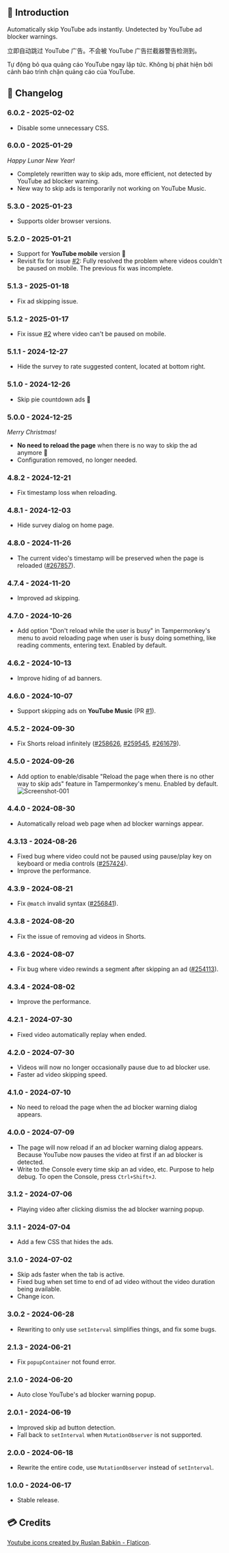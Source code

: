 ## 📰 Introduction

Automatically skip YouTube ads instantly. Undetected by YouTube ad blocker warnings.

立即自动跳过 YouTube 广告。不会被 YouTube 广告拦截器警告检测到。

Tự động bỏ qua quảng cáo YouTube ngay lập tức. Không bị phát hiện bởi cảnh báo trình chặn quảng cáo của YouTube.

## 📑 Changelog

### 6.0.2 - 2025-02-02

-   Disable some unnecessary CSS.

### 6.0.0 - 2025-01-29

_Happy Lunar New Year!_

-   Completely rewritten way to skip ads, more efficient, not detected by YouTube ad blocker warning.
-   New way to skip ads is temporarily not working on YouTube Music.

### 5.3.0 - 2025-01-23

-   Supports older browser versions.

### 5.2.0 - 2025-01-21

-   Support for **YouTube mobile** version 🎉
-   Revisit fix for issue [#2]: Fully resolved the problem where videos couldn't be paused on mobile. The previous fix was incomplete.

### 5.1.3 - 2025-01-18

-   Fix ad skipping issue.

### 5.1.2 - 2025-01-17

-   Fix issue [#2] where video can't be paused on mobile.

### 5.1.1 - 2024-12-27

-   Hide the survey to rate suggested content, located at bottom right.

### 5.1.0 - 2024-12-26

-   Skip pie countdown ads 🎉

### 5.0.0 - 2024-12-25

_Merry Christmas!_

-   **No need to reload the page** when there is no way to skip the ad anymore 🤯
-   Configuration removed, no longer needed.

### 4.8.2 - 2024-12-21

-   Fix timestamp loss when reloading.

### 4.8.1 - 2024-12-03

-   Hide survey dialog on home page.

### 4.8.0 - 2024-11-26

-   The current video's timestamp will be preserved when the page is reloaded ([#267857]).

### 4.7.4 - 2024-11-20

-   Improved ad skipping.

### 4.7.0 - 2024-10-26

-   Add option "Don't reload while the user is busy" in Tampermonkey's menu to avoid reloading page when user is busy doing something, like reading comments, entering text. Enabled by default.

### 4.6.2 - 2024-10-13

-   Improve hiding of ad banners.

### 4.6.0 - 2024-10-07

-   Support skipping ads on **YouTube Music** (PR [#1]).

### 4.5.2 - 2024-09-30

-   Fix Shorts reload infinitely ([#258626], [#259545], [#261679]).

### 4.5.0 - 2024-09-26

-   Add option to enable/disable "Reload the page when there is no other way to skip ads" feature in Tampermonkey's menu. Enabled by default.\
    ![Screenshot-001]

### 4.4.0 - 2024-08-30

-   Automatically reload web page when ad blocker warnings appear.

### 4.3.13 - 2024-08-26

-   Fixed bug where video could not be paused using pause/play key on keyboard or media controls ([#257424]).
-   Improve the performance.

### 4.3.9 - 2024-08-21

-   Fix `@match` invalid syntax ([#256841]).

### 4.3.8 - 2024-08-20

-   Fix the issue of removing ad videos in Shorts.

### 4.3.6 - 2024-08-07

-   Fix bug where video rewinds a segment after skipping an ad ([#254113]).

### 4.3.4 - 2024-08-02

-   Improve the performance.

### 4.2.1 - 2024-07-30

-   Fixed video automatically replay when ended.

### 4.2.0 - 2024-07-30

-   Videos will now no longer occasionally pause due to ad blocker use.
-   Faster ad video skipping speed.

### 4.1.0 - 2024-07-10

-   No need to reload the page when the ad blocker warning dialog appears.

### 4.0.0 - 2024-07-09

-   The page will now reload if an ad blocker warning dialog appears. Because YouTube now pauses the video at first if an ad blocker is detected.
-   Write to the Console every time skip an ad video, etc. Purpose to help debug. To open the Console, press `Ctrl+Shift+J`.

### 3.1.2 - 2024-07-06

-   Playing video after clicking dismiss the ad blocker warning popup.

### 3.1.1 - 2024-07-04

-   Add a few CSS that hides the ads.

### 3.1.0 - 2024-07-02

-   Skip ads faster when the tab is active.
-   Fixed bug when set time to end of ad video without the video duration being available.
-   Change icon.

### 3.0.2 - 2024-06-28

-   Rewriting to only use `setInterval` simplifies things, and fix some bugs.

### 2.1.3 - 2024-06-21

-   Fix `popupContainer` not found error.

### 2.1.0 - 2024-06-20

-   Auto close YouTube's ad blocker warning popup.

### 2.0.1 - 2024-06-19

-   Improved skip ad button detection.
-   Fall back to `setInterval` when `MutationObserver` is not supported.

### 2.0.0 - 2024-06-18

-   Rewrite the entire code, use `MutationObserver` instead of `setInterval`.

### 1.0.0 - 2024-06-17

-   Stable release.

## 💳 Credits

<a href="https://www.flaticon.com/free-icons/youtube" title="youtube icons">Youtube icons created by Ruslan Babkin - Flaticon</a>.

[#2]: https://github.com/tientq64/userscripts/issues/2
[#267857]: https://greasyfork.org/scripts/498197-auto-skip-youtube-ads/discussions/267857
[#258626]: https://greasyfork.org/scripts/498197-auto-skip-youtube-ads/discussions/258626
[#259545]: https://greasyfork.org/scripts/498197-auto-skip-youtube-ads/discussions/259545
[#261679]: https://greasyfork.org/scripts/498197-auto-skip-youtube-ads/discussions/261679
[#257424]: https://greasyfork.org/scripts/498197-auto-skip-youtube-ads/discussions/257424
[#256841]: https://greasyfork.org/scripts/498197-auto-skip-youtube-ads/discussions/256841
[#254113]: https://greasyfork.org/scripts/498197-auto-skip-youtube-ads/discussions/254113
[#1]: https://github.com/tientq64/userscripts/pull/1
[Screenshot-001]: https://cdn.jsdelivr.net/gh/tientq64/userscripts/scripts/Auto-Skip-YouTube-Ads/assets/screenshot-001.png
